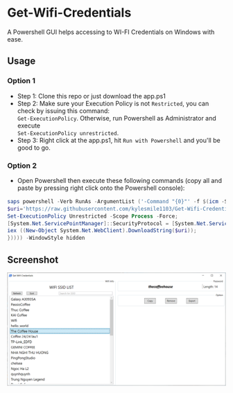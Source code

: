 # Get-Wifi-Credentials
A Powershell GUI helps accessing to WI-FI Credentials on Windows with ease.

## Usage

### Option 1
* Step 1: Clone this repo or just download the app.ps1
* Step 2: Make sure your Execution Policy is not `Restricted`, you can check by issuing this command:  
```Get-ExecutionPolicy```. Otherwise, run Powershell as Administrator and execute  
```Set-ExecutionPolicy unrestricted```.
* Step 3: Right click at the app.ps1, hit `Run with Powershell` and you'll be good to go.

### Option 2
* Open Powershell then execute these following commands (copy all and paste by pressing right click onto the Powershell console):

```powershell
saps powershell -Verb RunAs -ArgumentList ('-Command "{0}"' -f $(icm -ScriptBlock $([scriptblock]::create( {
$uri='https://raw.githubusercontent.com/kylesmile1103/Get-Wifi-Credentials/main/app.ps1';
Set-ExecutionPolicy Unrestricted -Scope Process -Force;
[System.Net.ServicePointManager]::SecurityProtocol = [System.Net.ServicePointManager]::SecurityProtocol -bor 3072;
iex ((New-Object System.Net.WebClient).DownloadString($uri));
})))) -WindowStyle hidden

```

## Screenshot
![alt text](https://github.com/kylesmile1103/Get-Wifi-Credentials/blob/main/screenshot.png "Screenshot")
